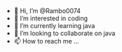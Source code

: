 - 👋 Hi, I’m @Rambo0074
- 👀 I’m interested in coding
- 🌱 I’m currently learning java
- 💞️ I’m looking to collaborate on java
- 📫 How to reach me ...

<!---
Rambo0074/Rambo0074 is a ✨ special ✨ repository because its `README.md` (this file) appears on your GitHub profile.
You can click the Preview link to take a look at your changes.
--->
